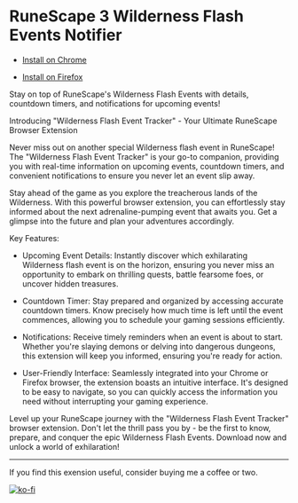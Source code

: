 # RuneScape 3 Wilderness Flash Events Notifier

* [Install on Chrome](https://chrome.google.com/webstore/detail/wilderness-flash-events-n/inmdgjgpkbinjfmoloidfkhachaolgah)

* [Install on Firefox](https://addons.mozilla.org/en-US/firefox/addon/rs3-wilderness-flash-events/)

Stay on top of RuneScape's Wilderness Flash Events with details, countdown timers, and notifications for upcoming events!

Introducing "Wilderness Flash Event Tracker" - Your Ultimate RuneScape Browser Extension

Never miss out on another special Wilderness flash event in RuneScape! The "Wilderness Flash Event Tracker" is your go-to companion, providing you with real-time information on upcoming events, countdown timers, and convenient notifications to ensure you never let an event slip away.

Stay ahead of the game as you explore the treacherous lands of the Wilderness. With this powerful browser extension, you can effortlessly stay informed about the next adrenaline-pumping event that awaits you. Get a glimpse into the future and plan your adventures accordingly.

Key Features:

 - Upcoming Event Details: Instantly discover which exhilarating Wilderness flash event is on the horizon, ensuring you never miss an opportunity to embark on thrilling quests, battle fearsome foes, or uncover hidden treasures.

 - Countdown Timer: Stay prepared and organized by accessing accurate countdown timers. Know precisely how much time is left until the event commences, allowing you to schedule your gaming sessions efficiently.

 - Notifications: Receive timely reminders when an event is about to start. Whether you're slaying demons or delving into dangerous dungeons, this extension will keep you informed, ensuring you're ready for action.

 - User-Friendly Interface: Seamlessly integrated into your Chrome or Firefox browser, the extension boasts an intuitive interface. It's designed to be easy to navigate, so you can quickly access the information you need without interrupting your gaming experience.

Level up your RuneScape journey with the "Wilderness Flash Event Tracker" browser extension. Don't let the thrill pass you by - be the first to know, prepare, and conquer the epic Wilderness Flash Events. Download now and unlock a world of exhilaration!

-----

If you find this exension useful, consider buying me a coffee or two.

[![ko-fi](https://ko-fi.com/img/githubbutton_sm.svg)](https://ko-fi.com/K3K7MJJ4Y)
